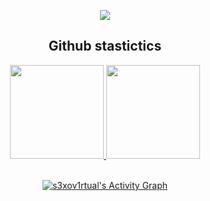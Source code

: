 <p align="center">
  <a href="https://github.com/s3xov1rtual">
    <img src="https://discord.c99.nl/widget/theme-3/791012978211553311.png"/>
     </a>
  </div>
  
<h2 align="center">Github stastictics</h2>

<div align="center">
  <a href="https://github.com/s3xov1rtual">
    <img height="150em" src="https://github-readme-stats.vercel.app/api?username=s3xov1rtual&count_private=true&include_all_commits=true&show_icons=true&theme=dark&hide_border=false&show_owner=true"/>
    <img height="150em" src="https://github-readme-stats.vercel.app/api/top-langs/?username=s3xov1rtual&theme=dark&hide_border=false&&layout=compact"/>
  </a>
</p><br>
<a href="https://github.com/s3xov1rtual""> <img alt="s3xov1rtual's Activity Graph" src="https://activity-graph.herokuapp.com/graph?username=s3xov1rtual&bg_color=0D1117&color=eca15b&line=eca15b&point=FFFFFF&hide_border=true" /></a>
